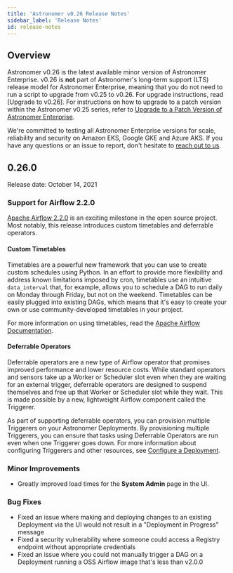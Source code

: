 ```yaml
---
title: 'Astronomer v0.26 Release Notes'
sidebar_label: 'Release Notes'
id: release-notes
---
```


## Overview

Astronomer v0.26 is the latest available minor version of Astronomer Enterprise. v0.26 is **not** part of Astronomer's long-term support (LTS) release model for Astronomer Enterprise, meaning that you do not need to run a script to upgrade from v0.25 to v0.26. For upgrade instructions, read [Upgrade to v0.26]. For instructions on how to upgrade to a patch version within the Astronomer v0.25 series, refer to [Upgrade to a Patch Version of Astronomer Enterprise](enterprise/upgrade-astronomer-patch).

We're committed to testing all Astronomer Enterprise versions for scale, reliability and security on Amazon EKS, Google GKE and Azure AKS. If you have any questions or an issue to report, don't hesitate to [reach out to us](https://support.astronomer.io).

## 0.26.0

Release date: October 14, 2021

### Support for Airflow 2.2.0

[Apache Airflow 2.2.0](https://airflow.apache.org/blog/airflow-2.2.0/) is an exciting milestone in the open source project. Most notably, this release introduces custom timetables and deferrable operators.

#### Custom Timetables

Timetables are a powerful new framework that you can use to create custom schedules using Python. In an effort to provide more flexibility and address known limitations imposed by cron, timetables use an intuitive `data_interval` that, for example, allows you to schedule a DAG to run daily on Monday through Friday, but not on the weekend. Timetables can be easily plugged into existing DAGs, which means that it's easy to create your own or use community-developed timetables in your project.

For more information on using timetables, read the [Apache Airflow Documentation](https://airflow.apache.org/docs/apache-airflow/stable/howto/timetable.html).

#### Deferrable Operators

Deferrable operators are a new type of Airflow operator that promises improved performance and lower resource costs. While standard operators and sensors take up a Worker or Scheduler slot even when they are waiting for an external trigger, deferrable operators are designed to suspend themselves and free up that Worker or Scheduler slot while they wait. This is made possible by a new, lightweight Airflow component called the Triggerer.

As part of supporting deferrable operators, you can provision multiple Triggerers on your Astronomer Deployments. By provisioning multiple Triggerers, you can ensure that tasks using Deferrable Operators are run even when one Triggerer goes down. For more information about configuring Triggerers and other resources, see [Configure a Deployment](enterprise/configure-deployment-enterprise).

### Minor Improvements

- Greatly improved load times for the **System Admin** page in the UI.

### Bug Fixes

- Fixed an issue where making and deploying changes to an existing Deployment via the UI would not result in a "Deployment in Progress" message
- Fixed a security vulnerability where someone could access a Registry endpoint without appropriate credentials
- Fixed an issue where you could not manually trigger a DAG on a Deployment running a OSS Airflow image that's less than v2.0.0
